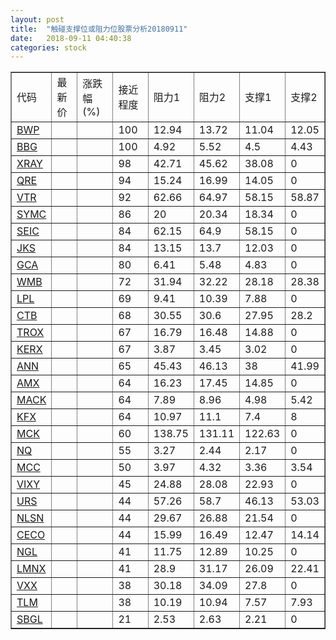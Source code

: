 ```yaml
---
layout: post
title:  "触碰支撑位或阻力位股票分析20180911"
date:   2018-09-11 04:40:38
categories: stock
---
```

<script type="text/javascript">
var stockList = []
stockList.push('gb_bwp');
stockList.push('gb_bbg');
stockList.push('gb_xray');
stockList.push('gb_qre');
stockList.push('gb_vtr');
stockList.push('gb_symc');
stockList.push('gb_seic');
stockList.push('gb_jks');
stockList.push('gb_gca');
stockList.push('gb_wmb');
stockList.push('gb_lpl');
stockList.push('gb_ctb');
stockList.push('gb_trox');
stockList.push('gb_kerx');
stockList.push('gb_ann');
stockList.push('gb_amx');
stockList.push('gb_mack');
stockList.push('gb_kfx');
stockList.push('gb_mck');
stockList.push('gb_nq');
stockList.push('gb_mcc');
stockList.push('gb_vixy');
stockList.push('gb_urs');
stockList.push('gb_nlsn');
stockList.push('gb_ceco');
stockList.push('gb_ngl');
stockList.push('gb_lmnx');
stockList.push('gb_vxx');
stockList.push('gb_tlm');
stockList.push('gb_sbgl');
</script>
<table border="1">
 <tr>
 <td>代码</td>
 <td>最新价</td>
 <td>涨跌幅(%)</td>
 <td>接近程度</td>
 <td>阻力1</td>
 <td>阻力2</td>
 <td>支撑1</td>
 <td>支撑2</td>
</tr>
  <tr id="bwp" class="green">
  <td><a href="http://stock.finance.sina.com.cn/usstock/quotes/BWP.html" target="_blank">BWP</a></td><td></td><td></td><td>100</td><td>12.94</td><td>13.72</td><td>11.04</td><td>12.05</td></tr>
  <tr id="bbg" class="red">
  <td><a href="http://stock.finance.sina.com.cn/usstock/quotes/BBG.html" target="_blank">BBG</a></td><td></td><td></td><td>100</td><td>4.92</td><td>5.52</td><td>4.5</td><td>4.43</td></tr>
  <tr id="xray" class="green">
  <td><a href="http://stock.finance.sina.com.cn/usstock/quotes/XRAY.html" target="_blank">XRAY</a></td><td></td><td></td><td>98</td><td>42.71</td><td>45.62</td><td>38.08</td><td>0</td></tr>
  <tr id="qre" class="red">
  <td><a href="http://stock.finance.sina.com.cn/usstock/quotes/QRE.html" target="_blank">QRE</a></td><td></td><td></td><td>94</td><td>15.24</td><td>16.99</td><td>14.05</td><td>0</td></tr>
  <tr id="vtr" class="green">
  <td><a href="http://stock.finance.sina.com.cn/usstock/quotes/VTR.html" target="_blank">VTR</a></td><td></td><td></td><td>92</td><td>62.66</td><td>64.97</td><td>58.15</td><td>58.87</td></tr>
  <tr id="symc" class="red">
  <td><a href="http://stock.finance.sina.com.cn/usstock/quotes/SYMC.html" target="_blank">SYMC</a></td><td></td><td></td><td>86</td><td>20</td><td>20.34</td><td>18.34</td><td>0</td></tr>
  <tr id="seic" class="red">
  <td><a href="http://stock.finance.sina.com.cn/usstock/quotes/SEIC.html" target="_blank">SEIC</a></td><td></td><td></td><td>84</td><td>62.15</td><td>64.9</td><td>58.15</td><td>0</td></tr>
  <tr id="jks" class="green">
  <td><a href="http://stock.finance.sina.com.cn/usstock/quotes/JKS.html" target="_blank">JKS</a></td><td></td><td></td><td>84</td><td>13.15</td><td>13.7</td><td>12.03</td><td>0</td></tr>
  <tr id="gca" class="green">
  <td><a href="http://stock.finance.sina.com.cn/usstock/quotes/GCA.html" target="_blank">GCA</a></td><td></td><td></td><td>80</td><td>6.41</td><td>5.48</td><td>4.83</td><td>0</td></tr>
  <tr id="wmb" class="green">
  <td><a href="http://stock.finance.sina.com.cn/usstock/quotes/WMB.html" target="_blank">WMB</a></td><td></td><td></td><td>72</td><td>31.94</td><td>32.22</td><td>28.18</td><td>28.38</td></tr>
  <tr id="lpl" class="red">
  <td><a href="http://stock.finance.sina.com.cn/usstock/quotes/LPL.html" target="_blank">LPL</a></td><td></td><td></td><td>69</td><td>9.41</td><td>10.39</td><td>7.88</td><td>0</td></tr>
  <tr id="ctb" class="red">
  <td><a href="http://stock.finance.sina.com.cn/usstock/quotes/CTB.html" target="_blank">CTB</a></td><td></td><td></td><td>68</td><td>30.55</td><td>30.6</td><td>27.95</td><td>28.2</td></tr>
  <tr id="trox" class="green">
  <td><a href="http://stock.finance.sina.com.cn/usstock/quotes/TROX.html" target="_blank">TROX</a></td><td></td><td></td><td>67</td><td>16.79</td><td>16.48</td><td>14.88</td><td>0</td></tr>
  <tr id="kerx" class="green">
  <td><a href="http://stock.finance.sina.com.cn/usstock/quotes/KERX.html" target="_blank">KERX</a></td><td></td><td></td><td>67</td><td>3.87</td><td>3.45</td><td>3.02</td><td>0</td></tr>
  <tr id="ann" class="red">
  <td><a href="http://stock.finance.sina.com.cn/usstock/quotes/ANN.html" target="_blank">ANN</a></td><td></td><td></td><td>65</td><td>45.43</td><td>46.13</td><td>38</td><td>41.99</td></tr>
  <tr id="amx" class="green">
  <td><a href="http://stock.finance.sina.com.cn/usstock/quotes/AMX.html" target="_blank">AMX</a></td><td></td><td></td><td>64</td><td>16.23</td><td>17.45</td><td>14.85</td><td>0</td></tr>
  <tr id="mack" class="green">
  <td><a href="http://stock.finance.sina.com.cn/usstock/quotes/MACK.html" target="_blank">MACK</a></td><td></td><td></td><td>64</td><td>7.89</td><td>8.96</td><td>4.98</td><td>5.42</td></tr>
  <tr id="kfx" class="green">
  <td><a href="http://stock.finance.sina.com.cn/usstock/quotes/KFX.html" target="_blank">KFX</a></td><td></td><td></td><td>64</td><td>10.97</td><td>11.1</td><td>7.4</td><td>8</td></tr>
  <tr id="mck" class="red">
  <td><a href="http://stock.finance.sina.com.cn/usstock/quotes/MCK.html" target="_blank">MCK</a></td><td></td><td></td><td>60</td><td>138.75</td><td>131.11</td><td>122.63</td><td>0</td></tr>
  <tr id="nq" class="green">
  <td><a href="http://stock.finance.sina.com.cn/usstock/quotes/NQ.html" target="_blank">NQ</a></td><td></td><td></td><td>55</td><td>3.27</td><td>2.44</td><td>2.17</td><td>0</td></tr>
  <tr id="mcc" class="red">
  <td><a href="http://stock.finance.sina.com.cn/usstock/quotes/MCC.html" target="_blank">MCC</a></td><td></td><td></td><td>50</td><td>3.97</td><td>4.32</td><td>3.36</td><td>3.54</td></tr>
  <tr id="vixy" class="red">
  <td><a href="http://stock.finance.sina.com.cn/usstock/quotes/VIXY.html" target="_blank">VIXY</a></td><td></td><td></td><td>45</td><td>24.88</td><td>28.08</td><td>22.93</td><td>0</td></tr>
  <tr id="urs" class="green">
  <td><a href="http://stock.finance.sina.com.cn/usstock/quotes/URS.html" target="_blank">URS</a></td><td></td><td></td><td>44</td><td>57.26</td><td>58.7</td><td>46.13</td><td>53.03</td></tr>
  <tr id="nlsn" class="red">
  <td><a href="http://stock.finance.sina.com.cn/usstock/quotes/NLSN.html" target="_blank">NLSN</a></td><td></td><td></td><td>44</td><td>29.67</td><td>26.88</td><td>21.54</td><td>0</td></tr>
  <tr id="ceco" class="green">
  <td><a href="http://stock.finance.sina.com.cn/usstock/quotes/CECO.html" target="_blank">CECO</a></td><td></td><td></td><td>44</td><td>15.99</td><td>16.49</td><td>12.47</td><td>14.14</td></tr>
  <tr id="ngl" class="red">
  <td><a href="http://stock.finance.sina.com.cn/usstock/quotes/NGL.html" target="_blank">NGL</a></td><td></td><td></td><td>41</td><td>11.75</td><td>12.89</td><td>10.25</td><td>0</td></tr>
  <tr id="lmnx" class="red">
  <td><a href="http://stock.finance.sina.com.cn/usstock/quotes/LMNX.html" target="_blank">LMNX</a></td><td></td><td></td><td>41</td><td>28.9</td><td>31.17</td><td>26.09</td><td>22.41</td></tr>
  <tr id="vxx" class="red">
  <td><a href="http://stock.finance.sina.com.cn/usstock/quotes/VXX.html" target="_blank">VXX</a></td><td></td><td></td><td>38</td><td>30.18</td><td>34.09</td><td>27.8</td><td>0</td></tr>
  <tr id="tlm" class="green">
  <td><a href="http://stock.finance.sina.com.cn/usstock/quotes/TLM.html" target="_blank">TLM</a></td><td></td><td></td><td>38</td><td>10.19</td><td>10.94</td><td>7.57</td><td>7.93</td></tr>
  <tr id="sbgl" class="red">
  <td><a href="http://stock.finance.sina.com.cn/usstock/quotes/SBGL.html" target="_blank">SBGL</a></td><td></td><td></td><td>21</td><td>2.53</td><td>2.63</td><td>2.21</td><td>0</td></tr>
</table>
